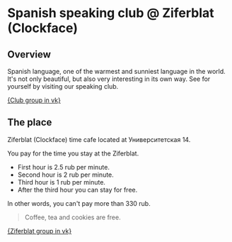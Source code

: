 # Spanish speaking club @ Ziferblat (Clockface)

## Overview

Spanish language, one of the warmest and sunniest language in the world.
It's not only beautiful, but also very interesting in its own way.
See for yourself by visiting our speaking club.

[{Club group in vk}](https://vk.com/event142194299)

## The place

Ziferblat (Clockface) time cafe located at Университетская 14.

You pay for the time you stay at the Ziferblat.

* First hour is 2.5 rub per minute.
* Second hour is 2 rub per minute.
* Third hour is 1 rub per minute.
* After the third hour you can stay for free.

In other words, you can't pay more than 330 rub.

> Coffee, tea and cookies are free.

[{Ziferblat group in vk}](https://vk.com/clockfacekzn)
